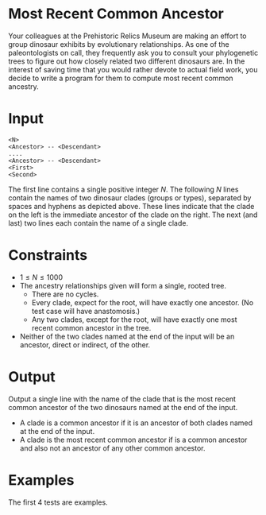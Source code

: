 # Most Recent Common Ancestor
Your colleagues at the Prehistoric Relics Museum are making an effort to group dinosaur exhibits by evolutionary relationships. As one of the paleontologists on call, they frequently ask you to consult your phylogenetic trees to figure out how closely related two different dinosaurs are. In the interest of saving time that you would rather devote to actual field work, you decide to write a program for them to compute most recent common ancestry.

# Input
```
<N>
<Ancestor> -- <Descendant>
....
<Ancestor> -- <Descendant>
<First>
<Second>
```

The first line contains a single positive integer $N$. The following $N$ lines contain the names of two dinosaur clades (groups or types), separated by spaces and hyphens as depicted above. These lines indicate that the clade on the left is the immediate ancestor of the clade on the right. The next (and last) two lines each contain the name of a single
clade.

# Constraints
- $1 \leq N \leq 1000$
- The ancestry relationships given will form a single, rooted tree.
  - There are no cycles.
  - Every clade, expect for the root, will have exactly one ancestor. (No test case will have anastomosis.)
  - Any two clades, except for the root, will have exactly one most recent common ancestor in the tree.
- Neither of the two clades named at the end of the input will be an ancestor, direct or indirect, of the other.

# Output
Output a single line with the name of the clade that is the most recent common ancestor of the two dinosaurs named at the end of the input.

- A clade is a common ancestor if it is an ancestor of both clades named at the end of the input.
- A clade is the most recent common ancestor if is a common ancestor and also not an ancestor of any other common ancestor.

# Examples
The first 4 tests are examples.
